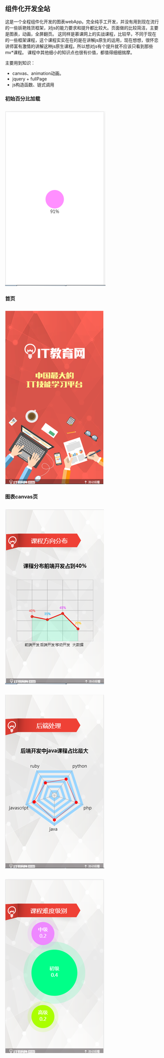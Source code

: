 
组件化开发全站
-----------
这是一个全程组件化开发的图表webApp。完全纯手工开发，并没有用到现在流行的一些妖艳贱货框架，对js的能力要求和提升都比较大。页面做的比较简洁，主要是图表，动画，全屏翻页。
这同样是慕课网上的实战课程，比较早，不同于现在的一些框架课程，这个课程实实在在的是在讲解js原生的运用，现在想想，很怀恋讲师富有激情的讲解这种js原生课程。所以想对js有个提升就不应该只看到那些mv*课程。
课程中其他细小的知识点也很有价值，都值得细细揣摩。

主要用到知识：

 - canvas、animation动画。
 - jquery + fullPage
 - js构造函数、链式调用
 
### 初始百分比加载

![加载动画](https://github.com/wang-man/h5-webApp/blob/master/images/1.png)
----------
### 首页
![首页](https://github.com/wang-man/h5-webApp/blob/master/images/2.png)
----------

### 图表canvas页
![其他](https://github.com/wang-man/h5-webApp/blob/master/images/3.png)
----------

![其他](https://github.com/wang-man/h5-webApp/blob/master/images/4.png)
----------

![其他](https://github.com/wang-man/h5-webApp/blob/master/images/5.png)
----------
